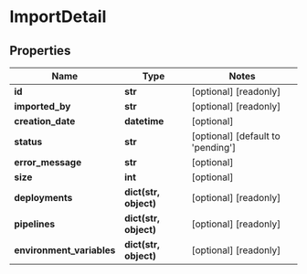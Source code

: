 # ImportDetail

## Properties
Name | Type | Notes
------------ | ------------- | -------------
**id** | **str** | [optional] [readonly] 
**imported_by** | **str** | [optional] [readonly] 
**creation_date** | **datetime** | [optional] 
**status** | **str** | [optional] [default to 'pending']
**error_message** | **str** | [optional] 
**size** | **int** | [optional] 
**deployments** | **dict(str, object)** | [optional] [readonly] 
**pipelines** | **dict(str, object)** | [optional] [readonly] 
**environment_variables** | **dict(str, object)** | [optional] [readonly] 


